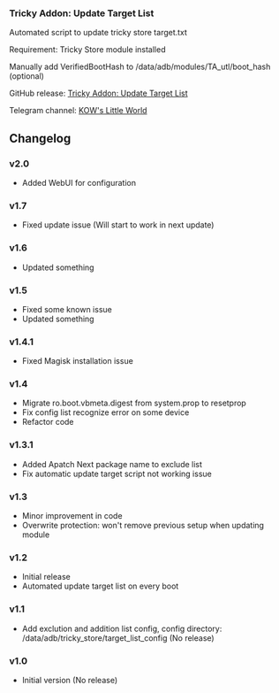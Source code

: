 ### Tricky Addon: Update Target List
Automated script to update tricky store target.txt

Requirement: Tricky Store module installed

Manually add VerifiedBootHash to /data/adb/modules/TA_utl/boot_hash (optional)

GitHub release: [Tricky Addon: Update Target List](https://github.com/KOWX712/Tricky-Addon-Update-Target-List/releases/latest)

Telegram channel: [KOW's Little World](https://t.me/kowchannel)

## Changelog
### v2.0
- Added WebUI for configuration

### v1.7
- Fixed update issue (Will start to work in next update)

### v1.6
- Updated something

### v1.5
- Fixed some known issue
- Updated something

### v1.4.1
- Fixed Magisk installation issue

### v1.4
- Migrate ro.boot.vbmeta.digest from system.prop to resetprop
- Fix config list recognize error on some device
- Refactor code

### v1.3.1
- Added Apatch Next package name to exclude list
- Fix automatic update target script not working issue

### v1.3
- Minor improvement in code
- Overwrite protection: won't remove previous setup when updating module

### v1.2
- Initial release
- Automated update target list on every boot

### v1.1
- Add exclution and addition list config, config directory: /data/adb/tricky_store/target_list_config (No release)

### v1.0
- Initial version (No release)
